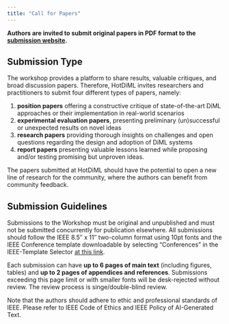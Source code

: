 ```yaml
---
title: "Call for Papers"
---
```


**Authors are invited to submit original papers in PDF format to the [submission website](https://eur03.safelinks.protection.outlook.com/?url=https%3A%2F%2Feasychair.org%2Fmy%2Fconference%3Fconf%3Dicdcsw2025&data=05%7C02%7CE.Bardhi-1%40tudelft.nl%7C2a8dc74a48b04bd58dc208dd357c26de%7C096e524d692940308cd38ab42de0887b%7C0%7C0%7C638725529536460473%7CUnknown%7CTWFpbGZsb3d8eyJFbXB0eU1hcGkiOnRydWUsIlYiOiIwLjAuMDAwMCIsIlAiOiJXaW4zMiIsIkFOIjoiTWFpbCIsIldUIjoyfQ%3D%3D%7C0%7C%7C%7C&sdata=6FeqZruk6RlNtOcpGpn4tqN2K2gYe2IVPSwx9d7Vr0A%3D&reserved=0).**

## Submission Type ##

The workshop provides a platform to share results, valuable critiques, and broad discussion papers. Therefore, HotDiML invites researchers and practitioners to submit four different types of papers, namely:
1. **position papers** offering a constructive critique of state-of-the-art DiML approaches or their implementation in real-world scenarios
2. **experimental evaluation papers**, presenting preliminary (un)successful or unexpected results on novel ideas
3. **research papers** providing thorough insights on challenges and open questions regarding the design and adoption of DiML systems
4. **report papers** presenting valuable lessons learned while proposing and/or testing promising but unproven ideas.

The papers submitted at HotDiML should have the potential to open a new line of research for the community, where the authors can benefit from community feedback. 

## Submission Guidelines ##

Submissions to the Workshop must be original and unpublished and must not be submitted concurrently for publication elsewhere. All submissions should follow the IEEE 8.5″ x 11″ two-column format using 10pt fonts and the IEEE Conference template downloadable by selecting “Conferences” in the IEEE-Template Selector [at this link](https://eur03.safelinks.protection.outlook.com/?url=https%3A%2F%2Ftemplate-selector.ieee.org%2F&data=05%7C02%7CE.Bardhi-1%40tudelft.nl%7C2a8dc74a48b04bd58dc208dd357c26de%7C096e524d692940308cd38ab42de0887b%7C0%7C0%7C638725529536479157%7CUnknown%7CTWFpbGZsb3d8eyJFbXB0eU1hcGkiOnRydWUsIlYiOiIwLjAuMDAwMCIsIlAiOiJXaW4zMiIsIkFOIjoiTWFpbCIsIldUIjoyfQ%3D%3D%7C0%7C%7C%7C&sdata=l6RCYcs2Ota9DtV3jVuAJ0GDKdyZCy4c%2FGdSSea96uE%3D&reserved=0).

Each submission can have **up to 6 pages of main text** (including figures, tables) and **up to 2 pages of appendices and references**. Submissions exceeding this page limit or with smaller fonts will be desk-rejected without review. The review process is singe/double-blind review.

Note that the authors should adhere to ethic and professional standards of IEEE. Please refer to IEEE Code of Ethics and IEEE Policy of AI-Generated Text. 